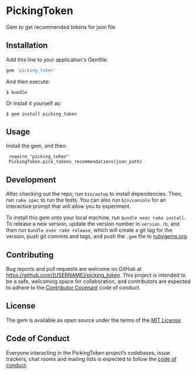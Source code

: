 # PickingToken

Gem to get recommended tokens for json file 

## Installation

Add this line to your application's Gemfile:

```ruby
gem 'picking_token'
```

And then execute:

    $ bundle

Or install it yourself as:

    $ gem install picking_token

## Usage

Install the gem, and then:

     require "picking_token"
     PickingToken.pick_tokens_recommendations(json_path)

## Development

After checking out the repo, run `bin/setup` to install dependencies. Then, run `rake spec` to run the tests. You can also run `bin/console` for an interactive prompt that will allow you to experiment.

To install this gem onto your local machine, run `bundle exec rake install`. To release a new version, update the version number in `version.rb`, and then run `bundle exec rake release`, which will create a git tag for the version, push git commits and tags, and push the `.gem` file to [rubygems.org](https://rubygems.org).

## Contributing

Bug reports and pull requests are welcome on GitHub at https://github.com/[USERNAME]/picking_token. This project is intended to be a safe, welcoming space for collaboration, and contributors are expected to adhere to the [Contributor Covenant](http://contributor-covenant.org) code of conduct.

## License

The gem is available as open source under the terms of the [MIT License](https://opensource.org/licenses/MIT).

## Code of Conduct

Everyone interacting in the PickingToken project’s codebases, issue trackers, chat rooms and mailing lists is expected to follow the [code of conduct](https://github.com/[USERNAME]/picking_token/blob/master/CODE_OF_CONDUCT.md).
